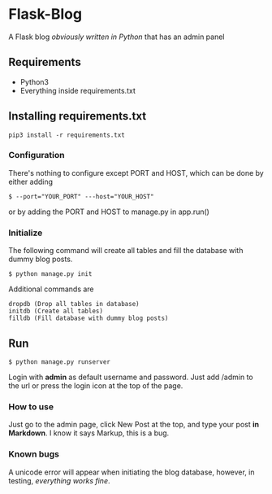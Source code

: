 # Flask-Blog

A Flask blog *obviously written in Python* that has an admin panel

## Requirements
 - Python3
 - Everything inside requirements.txt

## Installing requirements.txt
`pip3 install -r requirements.txt`

### Configuration

There's nothing to configure except PORT and HOST, which can be done by either adding

    $ --port="YOUR_PORT" ---host="YOUR_HOST"
    
or by adding the PORT and HOST to manage.py in app.run()

### Initialize

The following command will create all tables and fill the database with dummy
blog posts.

    $ python manage.py init

Additional commands are

    dropdb (Drop all tables in database)
    initdb (Create all tables)
    filldb (Fill database with dummy blog posts)

## Run

    $ python manage.py runserver

Login with **admin** as default username and password. Just add /admin to the
url or press the login icon at the top of the page.

### How to use

Just go to the admin page, click New Post at the top, and type your post **in Markdown**.
I know it says Markup, this is a bug.

### Known bugs

A unicode error will appear when initiating the blog database, however, in testing, *everything works fine*.
